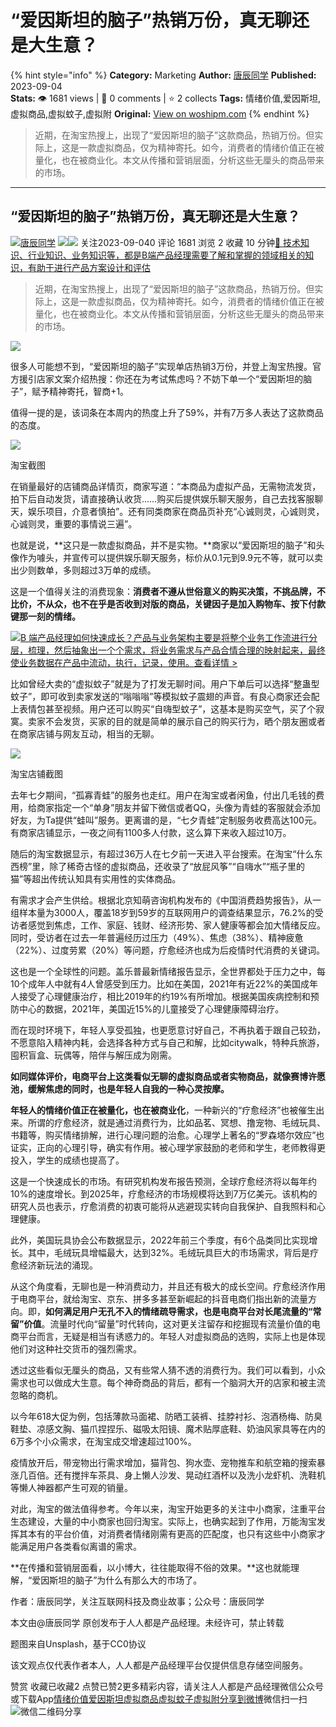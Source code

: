 # “爱因斯坦的脑子”热销万份，真无聊还是大生意？
{% hint style="info" %}
**Category:** Marketing
**Author:** [唐辰同学](https://www.woshipm.com/u/800045)
**Published:** 2023-09-04  
**Stats:** 👁️ 1681 views | 💬 0 comments | ⭐ 2 collects
**Tags:** 情绪价值,爱因斯坦,虚拟商品,虚拟蚊子,虚拟附
**Original:** [View on woshipm.com](https://www.woshipm.com/marketing/5896570.html)
{% endhint %}
> 近期，在淘宝热搜上，出现了“爱因斯坦的脑子”这款商品，热销万份。但实际上，这是一款虚拟商品，仅为精神寄托。如今，消费者的情绪价值正在被量化，也在被商业化。本文从传播和营销层面，分析这些无厘头的商品带来的市场。

---

## “爱因斯坦的脑子”热销万份，真无聊还是大生意？

[![](https://static.woshipm.com/view/woshipm_api_def_20240517092526_2207.jpg?imageView2/1/w/72/h/72/q/100)](https://www.woshipm.com/u/800045)[唐辰同学](https://www.woshipm.com/u/800045) ![](https://static.woshipm.com/tag/1121_1@2x.png)![](https://static.woshipm.com/tag/2105_1@2x.png) 关注2023-09-040 评论 1681 浏览 2 收藏 10 分钟[🔗 技术知识、行业知识、业务知识等，都是B端产品经理需要了解和掌握的领域相关的知识，有助于进行产品方案设计和评估](https://ke.qidianla.com/courses/bcpm)

> 近期，在淘宝热搜上，出现了“爱因斯坦的脑子”这款商品，热销万份。但实际上，这是一款虚拟商品，仅为精神寄托。如今，消费者的情绪价值正在被量化，也在被商业化。本文从传播和营销层面，分析这些无厘头的商品带来的市场。

![](https://image.woshipm.com/2023/04/13/38104152-d9e2-11ed-889f-00163e0b5ff3.jpg)

很多人可能想不到，“爱因斯坦的脑子”实现单店热销3万份，并登上淘宝热搜。官方援引店家文案介绍热搜：你还在为考试焦虑吗？不妨下单一个“爱因斯坦的脑子”，赋予精神寄托，智商+1。

值得一提的是，该词条在本周内的热度上升了59%，并有7万多人表达了这款商品的态度。

![](https://image.woshipm.com/wp-files/2023/09/en2E7VqKcG4roFiOBnm8.jpeg)

淘宝截图

在销量最好的店铺商品详情页，商家写道：“本商品为虚拟产品，无需物流发货，拍下后自动发货，请直接确认收货……购买后提供娱乐聊天服务，自己去找客服聊天，娱乐项目，介意者慎拍”。还有同类商家在商品页补充“心诚则灵，心诚则灵，心诚则灵，重要的事情说三遍”。

也就是说，**这只是一款虚拟商品，并不是实物。**商家以“爱因斯坦的脑子”和头像作为噱头，并宣传可以提供娱乐聊天服务，标价从0.1元到9.9元不等，就可以卖出少则数单，多则超过3万单的成绩。

这是一个值得关注的消费现象：**消费者不遵从世俗意义的购买决策，不挑品牌，不比价，不从众，也不在乎是否收到对版的商品，关键因子是加入购物车、按下付款键那一刻的情绪。**

[![](https://image.woshipm.com/2023/08/02/a53a469e-30e3-11ee-88e7-00163e0b5ff3.png)B 端产品经理如何快速成长？产品与业务架构主要是将整个业务工作流进行分层，梳理，然后抽象出一个个需求，将业务需求与产品合情合理的映射起来，最终使业务数据在产品中流动，执行，记录，使用。查看详情 >](https://ke.qidianla.com/courses/bcpm)

比如曾经大卖的“虚拟蚊子”就是为了打发无聊时间。用户下单后可以选择“整蛊型蚊子”，即可收到卖家发送的“嗡嗡嗡”等模拟蚊子震翅的声音。有良心商家还会配上表情包甚至视频。用户还可以购买“自嗨型蚊子”，这基本是购买空气，买了个寂寞。卖家不会发货，买家的目的就是简单的展示自己的购买行为，晒个朋友圈或者在商家店铺与网友互动，相当的无聊。

![](https://image.woshipm.com/wp-files/2023/09/vnLzZpAKmd0owst9cChN.jpeg)

淘宝店铺截图

去年七夕期间，“孤寡青蛙”的服务也走红。用户在淘宝或者闲鱼，付出几毛钱的费用，给商家指定一个“单身”朋友并留下微信或者QQ，头像为青蛙的客服就会添加好友，为Ta提供“蛙叫”服务。更离谱的是，“七夕青蛙”定制服务收费高达100元。有商家店铺显示，一夜之间有1100多人付款，这么算下来收入超过10万。

随后的淘宝数据显示，有超过36万人在七夕前一天进入平台搜索。在淘宝“什么东西榜”里，除了稀奇古怪的虚拟商品，还收录了“放屁风筝”“自嗨水”“瓶子里的猫”等超出传统认知具有实用性的实体商品。

有需求才会产生供给。根据北京知萌咨询机构发布的《中国消费趋势报告》，从一组样本量为3000人，覆盖18岁到59岁的互联网用户的调查结果显示，76.2%的受访者感觉到焦虑，工作、家庭、钱财、经济形势、家人健康等都会加大情绪反应。同时，受访者在过去一年普遍经历过压力（49%）、焦虑（38%）、精神疲惫（22%）、过度劳累（20%）等问题，疗愈经济也成为后疫情时代消费的关键词。

这也是一个全球性的问题。盖乐普最新情绪报告显示，全世界都处于压力之中，每10个成年人中就有4人曾感受到压力。比如在美国，2021年有近22%的美国成年人接受了心理健康治疗，相比2019年的约19%有所增加。根据美国疾病控制和预防中心的数据，2021年，美国近15%的儿童接受了心理健康障碍治疗。

而在现时环境下，年轻人享受孤独，也更愿意讨好自己，不再执着于跟自己较劲，不愿意陷入精神内耗，会选择各种方式与自己和解，比如citywalk，特种兵旅游，囤积盲盒、玩偶等，陪伴与解压成为刚需。

**如同媒体评价，电商平台上这类看似无聊的虚拟商品或者实物商品，就像赛博许愿池，缓解焦虑的同时，也是年轻人自我的一种心灵按摩。**

**年轻人的情绪价值正在被量化，也在被商业化**，一种新兴的“疗愈经济”也被催生出来。所谓的疗愈经济，就是通过消费行为，比如品茗、冥想、撸宠物、毛绒玩具、书籍等，购买情绪排解，进行心理问题的治愈。心理学上著名的“罗森塔尔效应”也证实，正向的心理引导，确实有作用。被心理学家鼓励的老师和学生，老师教得更投入，学生的成绩也提高了。

这是一个快速成长的市场。有研究机构发布报告预测，全球疗愈经济将以每年约10%的速度增长。到2025年，疗愈经济的市场规模将达到7万亿美元。该机构的研究人员也表示，疗愈消费的初衷可能将从逃避现实转向自我保护、自我照料和心理健康。

此外，美国玩具协会公布数据显示，2022年前三个季度，有6个品类同比实现增长。其中，毛绒玩具增幅最大，达到32%。毛绒玩具巨大的市场需求，背后是疗愈经济新玩法的涌现。

从这个角度看，无聊也是一种消费动力，并且还有极大的成长空间。疗愈经济作用于电商平台，就给淘宝、京东、拼多多甚至新崛起的抖音电商们指出新的流量方向。即，**如何满足用户无孔不入的情绪疏导需求，也是电商平台对长尾流量的“常留”价值**。流量时代向“留量”时代转向，这对更关注留存和挖掘现有流量价值的电商平台而言，无疑是相当有诱惑力的。年轻人对虚拟商品的选购，实际上也是体现他们对这种社交货币的强烈需求。

透过这些看似无厘头的商品，又有些常人猜不透的消费行为。我们可以看到，小众需求也可以做成大生意。每个神奇商品的背后，都有一个脑洞大开的店家和被主流忽略的商机。

以今年618大促为例，包括薄款马面裙、防晒工装裤、挂脖衬衫、泡酒杨梅、防臭鞋垫、凉感文胸、猫爪捏捏乐、磁吸太阳镜、魔术贴厚底鞋、奶油风家具等在内的6万多个小众需求，在淘宝成交增速超过100%。

疫情放开后，带宠物出行需求增加，猫背包、狗水壶、宠物推车和航空箱的搜索暴涨几百倍。还有搅拌车茶具、身上懒人沙发、晃动红酒杯以及洗小龙虾机、洗鞋机等懒人神器都产生可观的销量。

对此，淘宝的做法值得参考。今年以来，淘宝开始更多的关注中小商家，注重平台生态建设，大量的中小商家也回归淘宝。实际上，也确实起到了作用，万能淘宝发挥其本有的平台价值，对消费者情绪刚需有更高的匹配度，也只有这些中小商家才能满足用户各类看似离谱的需求。‍

**在传播和营销层面看，以小博大，往往能取得不俗的效果。**这也就能理解，“爱因斯坦的脑子”为什么有那么大的市场了。

作者：唐辰同学，关注互联网科技及商业故事；公众号：唐辰同学

本文由@唐辰同学 原创发布于人人都是产品经理。未经许可，禁止转载

题图来自Unsplash，基于CC0协议

该文观点仅代表作者本人，人人都是产品经理平台仅提供信息存储空间服务。

赞赏 收藏已收藏2 点赞已赞2更多精彩内容，请关注人人都是产品经理微信公众号或下载App[情绪价值](https://www.woshipm.com/tag/%e6%83%85%e7%bb%aa%e4%bb%b7%e5%80%bc)[爱因斯坦](https://www.woshipm.com/tag/%e7%88%b1%e5%9b%a0%e6%96%af%e5%9d%a6)[虚拟商品](https://www.woshipm.com/tag/%e8%99%9a%e6%8b%9f%e5%95%86%e5%93%81)[虚拟蚊子](https://www.woshipm.com/tag/%e8%99%9a%e6%8b%9f%e8%9a%8a%e5%ad%90)[虚拟附](https://www.woshipm.com/tag/%e8%99%9a%e6%8b%9f%e9%99%84)[分享到微博](https://service.weibo.com/share/share.php?appkey=2775287854&title=“爱因斯坦的脑子”热销万份，真无聊还是大生意？&url=https://www.woshipm.com/marketing/5896570.html&pic=https://image.woshipm.com/2023/04/13/38104152-d9e2-11ed-889f-00163e0b5ff3.jpg)微信扫一扫![微信二维码](https://api.pwmqr.com/qrcode/create/?url=https://www.woshipm.com/marketing/5896570.html)分享